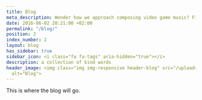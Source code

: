 ```yaml
---
title: Blog
meta_description: Wonder how we approach composing video game music? Find news and detailed discussion of tracks right here, at the Sounds for Pixels blog!
date: 2016-06-02 20:21:00 +02:00
permalink: "/blog/"
position: 2
index_number: 2
layout: blog
has_sidebar: true
sidebar_icon: <i class="fa fa-tags" aria-hidden="true"></i>
description: a collection of kind words
header_image: <img class="img img-responsive header-blog" src="/uploads/blog_header.png"
  alt="Blog">
---
```


This is where the blog will go.
